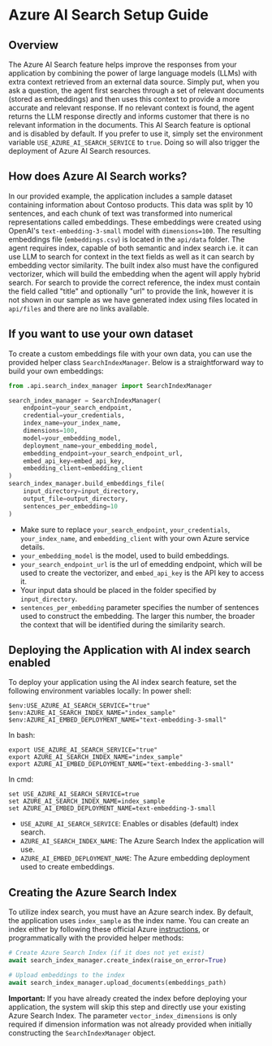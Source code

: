 

# Azure AI Search Setup Guide
## Overview
The Azure AI Search feature helps improve the responses from your application by combining the power of large language models (LLMs) with extra context retrieved from an external data source. Simply put, when you ask a question, the agent first searches through a set of relevant documents (stored as embeddings) and then uses this context to provide a more accurate and relevant response. If no relevant context is found, the agent returns the LLM response directly and informs customer that there is no relevant information in the documents.
This AI Search feature is optional and is disabled by default. If you prefer to use it, simply set the environment variable `USE_AZURE_AI_SEARCH_SERVICE` to `true`. Doing so will also trigger the deployment of Azure AI Search resources.

## How does Azure AI Search works?
In our provided example, the application includes a sample dataset containing information about Contoso products. This data was split by 10 sentences, and each chunk of text was transformed into numerical representations called embeddings. These embeddings were created using OpenAI's `text-embedding-3-small` model with `dimensions=100`. The resulting embeddings file (`embeddings.csv`) is located in the `api/data` folder. The agent requires index, capable of both semantic and index search i.e. it can use LLM to search for context in the text fields as well as it can search by embedding vector similarity. The built index also must have the configured vectorizer, which will build the embedding when the agent will apply hybrid search. For search to provide the correct reference, the index must contain the field called "title" and optionally "url" to provide the link, however it is not shown in our sample as we have generated index using files located in `api/files` and there are no links available.


## If you want to use your own dataset
To create a custom embeddings file with your own data, you can use the provided helper class `SearchIndexManager`. Below is a straightforward way to build your own embeddings:
```python
from .api.search_index_manager import SearchIndexManager

search_index_manager = SearchIndexManager(
    endpoint=your_search_endpoint,
    credential=your_credentials,
    index_name=your_index_name,
    dimensions=100,
    model=your_embedding_model,
    deployment_name=your_embedding_model,
    embedding_endpoint=your_search_endpoint_url,
    embed_api_key=embed_api_key,
    embedding_client=embedding_client
)
search_index_manager.build_embeddings_file(
    input_directory=input_directory,
    output_file=output_directory,
    sentences_per_embedding=10
)
```
- Make sure to replace `your_search_endpoint`, `your_credentials`, `your_index_name`, and `embedding_client` with your own Azure service details.
- `your_embedding_model` is the model, used to build embeddings.
- `your_search_endpoint_url` is the url of emedding endpoint, which will be used to create the vectorizer, and `embed_api_key` is the API key to access it.
- Your input data should be placed in the folder specified by `input_directory`.
- `sentences_per_embedding`  parameter specifies the number of sentences used to construct the embedding. The larger this number, the broader the context that will be identified during the similarity search.

## Deploying the Application with AI index search enabled
To deploy your application using the AI index search feature, set the following environment variables locally:
In power shell:
```
$env:USE_AZURE_AI_SEARCH_SERVICE="true"
$env:AZURE_AI_SEARCH_INDEX_NAME="index_sample"
$env:AZURE_AI_EMBED_DEPLOYMENT_NAME="text-embedding-3-small"
```

In bash:
```
export USE_AZURE_AI_SEARCH_SERVICE="true"
export AZURE_AI_SEARCH_INDEX_NAME="index_sample"
export AZURE_AI_EMBED_DEPLOYMENT_NAME="text-embedding-3-small"
```

In cmd:
```
set USE_AZURE_AI_SEARCH_SERVICE=true
set AZURE_AI_SEARCH_INDEX_NAME=index_sample
set AZURE_AI_EMBED_DEPLOYMENT_NAME=text-embedding-3-small
```

- `USE_AZURE_AI_SEARCH_SERVICE`: Enables or disables (default) index search.
- `AZURE_AI_SEARCH_INDEX_NAME`: The Azure Search Index the application will use.
- `AZURE_AI_EMBED_DEPLOYMENT_NAME`: The Azure embedding deployment used to create embeddings.

## Creating the Azure Search Index
 
To utilize index search, you must have an Azure search index. By default, the application uses `index_sample` as the index name. You can create an index either by following these official Azure [instructions](https://learn.microsoft.com/azure/ai-services/agents/how-to/tools/azure-ai-search?tabs=azurecli%2Cpython&pivots=overview-azure-ai-search), or programmatically with the provided helper methods:
```python
# Create Azure Search Index (if it does not yet exist)
await search_index_manager.create_index(raise_on_error=True)

# Upload embeddings to the index
await search_index_manager.upload_documents(embeddings_path)
```
**Important:** If you have already created the index before deploying your application, the system will skip this step and directly use your existing Azure Search Index. The parameter `vector_index_dimensions` is only required if dimension information was not already provided when initially constructing the `SearchIndexManager` object.
